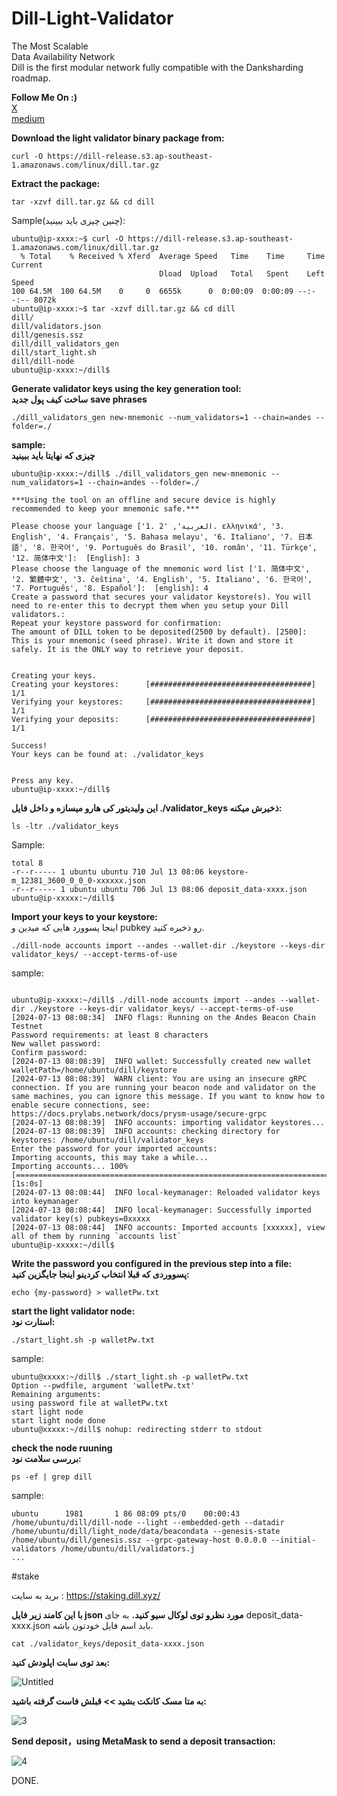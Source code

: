 # Dill-Light-Validator

The Most Scalable  
Data Availability Network    
Dill is the first modular network fully compatible with the Danksharding roadmap.  


**Follow Me On :)**  
[X](https://x.com/sormorEth)  
[medium](https://medium.com/@sormor)

**Download the light validator binary package from:**
```
curl -O https://dill-release.s3.ap-southeast-1.amazonaws.com/linux/dill.tar.gz
```

**Extract the package:**
```
tar -xzvf dill.tar.gz && cd dill
```

Sample(چنین چیزی باید ببینید):
```
ubuntu@ip-xxxx:~$ curl -O https://dill-release.s3.ap-southeast-1.amazonaws.com/linux/dill.tar.gz
  % Total    % Received % Xferd  Average Speed   Time    Time     Time  Current
                                 Dload  Upload   Total   Spent    Left  Speed
100 64.5M  100 64.5M    0     0  6655k      0  0:00:09  0:00:09 --:--:-- 8072k
ubuntu@ip-xxxx:~$ tar -xzvf dill.tar.gz && cd dill
dill/
dill/validators.json
dill/genesis.ssz
dill/dill_validators_gen
dill/start_light.sh
dill/dill-node
ubuntu@ip-xxxx:~/dill$
```
**Generate validator keys using the key generation tool:  
ساخت کیف پول جدید**
__save phrases__
```
./dill_validators_gen new-mnemonic --num_validators=1 --chain=andes --folder=./
```
**sample:  
چیزی که نهایتا باید ببینید**
```
ubuntu@ip-xxxx:~/dill$ ./dill_validators_gen new-mnemonic --num_validators=1 --chain=andes --folder=./

***Using the tool on an offline and secure device is highly recommended to keep your mnemonic safe.***

Please choose your language ['1. العربية', '2. ελληνικά', '3. English', '4. Français', '5. Bahasa melayu', '6. Italiano', '7. 日本語', '8. 한국어', '9. Português do Brasil', '10. român', '11. Türkçe', '12. 简体中文']:  [English]: 3
Please choose the language of the mnemonic word list ['1. 简体中文', '2. 繁體中文', '3. čeština', '4. English', '5. Italiano', '6. 한국어', '7. Português', '8. Español']:  [english]: 4
Create a password that secures your validator keystore(s). You will need to re-enter this to decrypt them when you setup your Dill validators.:
Repeat your keystore password for confirmation:
The amount of DILL token to be deposited(2500 by default). [2500]:
This is your mnemonic (seed phrase). Write it down and store it safely. It is the ONLY way to retrieve your deposit.


Creating your keys.
Creating your keystores:	  [####################################]  1/1
Verifying your keystores:	  [####################################]  1/1
Verifying your deposits:	  [####################################]  1/1

Success!
Your keys can be found at: ./validator_keys


Press any key.
ubuntu@ip-xxxx:~/dill$
```
**این ولیدیتور کی هارو میسازه و داخل فایل ./validator_keys ذخیرش میکنه:**
```
ls -ltr ./validator_keys
```
Sample:
```
total 8
-r--r----- 1 ubuntu ubuntu 710 Jul 13 08:06 keystore-m_12381_3600_0_0_0-xxxxxx.json
-r--r----- 1 ubuntu ubuntu 706 Jul 13 08:06 deposit_data-xxxx.json
ubuntu@ip-xxxxx:~/dill$
```
**Import your keys to your keystore:**  
اینجا پسوورد هایی که میدین و pubkey رو ذخیره کنید.
```
./dill-node accounts import --andes --wallet-dir ./keystore --keys-dir validator_keys/ --accept-terms-of-use
```
sample:
```

ubuntu@ip-xxxxx:~/dill$ ./dill-node accounts import --andes --wallet-dir ./keystore --keys-dir validator_keys/ --accept-terms-of-use
[2024-07-13 08:08:34]  INFO flags: Running on the Andes Beacon Chain Testnet
Password requirements: at least 8 characters
New wallet password:
Confirm password:
[2024-07-13 08:08:39]  INFO wallet: Successfully created new wallet walletPath=/home/ubuntu/dill/keystore
[2024-07-13 08:08:39]  WARN client: You are using an insecure gRPC connection. If you are running your beacon node and validator on the same machines, you can ignore this message. If you want to know how to enable secure connections, see: https://docs.prylabs.network/docs/prysm-usage/secure-grpc
[2024-07-13 08:08:39]  INFO accounts: importing validator keystores...
[2024-07-13 08:08:39]  INFO accounts: checking directory for keystores: /home/ubuntu/dill/validator_keys
Enter the password for your imported accounts:
Importing accounts, this may take a while...
Importing accounts... 100% [===================================================================================]  [1s:0s]
[2024-07-13 08:08:44]  INFO local-keymanager: Reloaded validator keys into keymanager
[2024-07-13 08:08:44]  INFO local-keymanager: Successfully imported validator key(s) pubkeys=0xxxxx
[2024-07-13 08:08:44]  INFO accounts: Imported accounts [xxxxxx], view all of them by running `accounts list`
ubuntu@ip-xxxxx:~/dill$
```

**Write the password you configured in the previous step into a file:  
پسووردی که قبلا انتخاب کردینو اینجا جایگزین کنید:**
```
echo {my-password} > walletPw.txt
```

**start the light validator node:  
استارت نود:**
```
./start_light.sh -p walletPw.txt
```

sample:
```
ubuntu@xxxxx:~/dill$ ./start_light.sh -p walletPw.txt
Option --pwdfile, argument 'walletPw.txt'
Remaining arguments:
using password file at walletPw.txt
start light node
start light node done
ubuntu@xxxxx:~/dill$ nohup: redirecting stderr to stdout

```
**check the node ruuning  
بررسی سلامت نود:**
```
ps -ef | grep dill
```
sample:
```
ubuntu      1981       1 86 08:09 pts/0    00:00:43 /home/ubuntu/dill/dill-node --light --embedded-geth --datadir /home/ubuntu/dill/light_node/data/beacondata --genesis-state /home/ubuntu/dill/genesis.ssz --grpc-gateway-host 0.0.0.0 --initial-validators /home/ubuntu/dill/validators.j
...
```

#stake

برید به سایت : 
https://staking.dill.xyz/

**با این کامند زیر فایل json مورد نظرو توی لوکال سیو کنید.**
به جای deposit_data-xxxx.json باید اسم فایل خودتون باشه.
```
cat ./validator_keys/deposit_data-xxxx.json
```

**بعد توی سایت اپلودش کنید:**

![Untitled](https://github.com/user-attachments/assets/3e01e5c3-eed7-4b6f-979a-ecdec46c5d22)

**به متا مسک کانکت بشید >> قبلش فاست گرفته باشید:**

![3](https://github.com/user-attachments/assets/38a49e7b-2d2c-4f2f-a4f8-f56d34b5b091)

**Send deposit，using MetaMask to send a deposit transaction:**

![4](https://github.com/user-attachments/assets/25d75359-d3a1-4680-96bf-76a21a28bbdf)

ِDONE.
